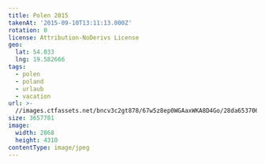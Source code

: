 ```yaml
---
title: Polen 2015
takenAt: '2015-09-10T13:11:13.000Z'
rotation: 0
license: Attribution-NoDerivs License
geo:
  lat: 54.033
  lng: 19.582666
tags:
  - polen
  - poland
  - urlaub
  - vacation
url: >-
  //images.ctfassets.net/bncv3c2gt878/67w5z8ep0WGAaxWKA8D4Go/28da653706de6681a5489275721e1900/polen-2015_25328903713_o
size: 3657781
image:
  width: 2868
  height: 4310
contentType: image/jpeg
---
```


